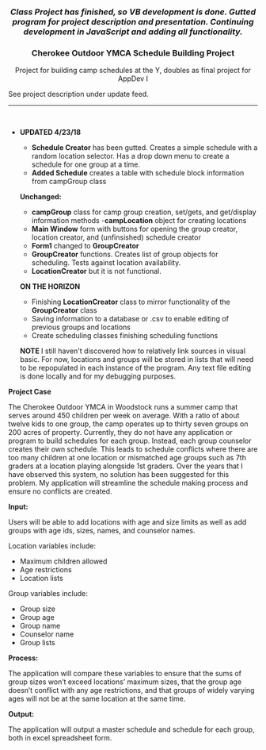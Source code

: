 ### <p align="center">***Class Project has finished, so VB development is done. Gutted program for project description and presentation. Continuing development in JavaScript and adding all functionality.***</p>

### <p align="center">Cherokee Outdoor YMCA Schedule Building Project</p>
<p align="center">Project for building camp schedules at the Y, doubles as final project for AppDev I</p>
<p>See project description under update feed.</p>
<hr />
<br>

* **UPDATED 4/23/18**
  - **Schedule Creator** has been gutted. Creates a simple schedule with a random location selector. Has a drop down menu to create a schedule for one group at a time.
   - **Added Schedule** creates a table with schedule block information from campGroup class

  
  **Unchanged:** 
  - **campGroup** class for camp group creation, set/gets, and get/display information methods
   -**campLocation** object for creating locations
  - **Main Window** form with buttons for opening the group creator, location creator, and (unfinsished) schedule creator
  - **Form1** changed to **GroupCreator**
  - **GroupCreator** functions. Creates list of group objects for scheduling. Tests against location availability.
  - **LocationCreator** but it is not functional.
  
  **ON THE HORIZON**
  - Finishing **LocationCreator** class to mirror functionality of the **GroupCreator** class
  - Saving information to a database or .csv to enable editing of previous groups and locations
  - Create scheduling classes finishing scheduling functions
  
  
  
  **NOTE**
  I still haven't discovered how to relatively link sources in visual basic. For now, locations and groups will be stored in lists that will need to be repopulated in each instance of the program. Any text file editing is done locally and for my debugging purposes.
  
  
 **Project Case**
 
  The Cherokee Outdoor YMCA in Woodstock runs a summer camp that serves around 450 children per week on average. With a ratio of about twelve kids to one group, the camp operates up to thirty seven groups on 200 acres of property. Currently, they do not have any application or program to build schedules for each group. Instead, each group counselor creates their own schedule. This leads to schedule conflicts where there are too many children at one location or mismatched age groups such as 7th graders at a location playing alongside 1st graders. Over the years that I have observed this system, no solution has been suggested for this problem. My application will streamline the schedule making process and ensure no conflicts are created.

**Input:**

Users will be able to add locations with age and size limits as well as add groups with age ids, sizes, names, and counselor names.

Location variables include:

-	Maximum children allowed
-	Age restrictions
-	Location lists

Group variables include:

-	Group size
-	Group age
-	Group name
-	Counselor name
- Group lists

**Process:**

The application will compare these variables to ensure that the sums of group sizes won’t exceed locations’ maximum sizes, that the group age doesn’t conflict with any age restrictions, and that groups of widely varying ages will not be at the same location at the same time.

**Output:**

The application will output a master schedule and schedule for each group, both in excel spreadsheet form.


  
